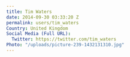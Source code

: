 ```yaml
---
title: Tim Waters
date: 2014-09-30 03:33:20 Z
permalink: users/tim_waters
Country: United Kingdom
Social Media (Full URL):
  Twitter: https://twitter.com/tim_waters
Photo: "/uploads/picture-239-1432131310.jpg"
---
```


